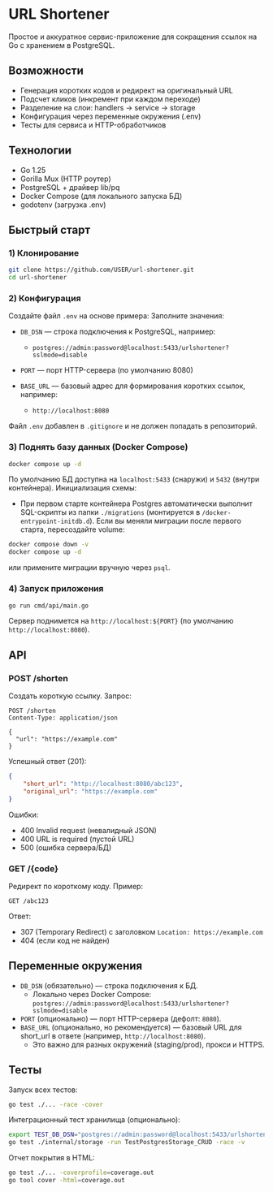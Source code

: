 # URL Shortener

Простое и аккуратное сервис-приложение для сокращения ссылок на Go с хранением в PostgreSQL.

## Возможности
- Генерация коротких кодов и редирект на оригинальный URL
- Подсчет кликов (инкремент при каждом переходе)
- Разделение на слои: handlers → service → storage
- Конфигурация через переменные окружения (.env)
- Тесты для сервиса и HTTP-обработчиков

## Технологии
- Go 1.25
- Gorilla Mux (HTTP роутер)
- PostgreSQL + драйвер lib/pq
- Docker Compose (для локального запуска БД)
- godotenv (загрузка .env)

## Быстрый старт

### 1) Клонирование
```bash
git clone https://github.com/USER/url-shortener.git
cd url-shortener
```
### 2) Конфигурация
Создайте файл `.env` на основе примера:
Заполните значения:
- `DB_DSN` — строка подключения к PostgreSQL, например:
    - `postgres://admin:password@localhost:5433/urlshortener?sslmode=disable`

- `PORT` — порт HTTP-сервера (по умолчанию 8080)
- `BASE_URL` — базовый адрес для формирования коротких ссылок, например:
    - `http://localhost:8080`

Файл `.env` добавлен в `.gitignore` и не должен попадать в репозиторий.
### 3) Поднять базу данных (Docker Compose)
```bash
docker compose up -d
```
По умолчанию БД доступна на `localhost:5433` (снаружи) и `5432` (внутри контейнера).
Инициализация схемы:
- При первом старте контейнера Postgres автоматически выполнит SQL-скрипты из папки `./migrations` (монтируется в `/docker-entrypoint-initdb.d`).
  Если вы меняли миграции после первого старта, пересоздайте volume:
```bash
docker compose down -v
docker compose up -d
```
или примените миграции вручную через `psql`.
### 4) Запуск приложения
```bash
go run cmd/api/main.go
```
Сервер поднимется на `http://localhost:${PORT}` (по умолчанию `http://localhost:8080`).


## API
### POST /shorten
Создать короткую ссылку.
Запрос:
```
POST /shorten
Content-Type: application/json

{
  "url": "https://example.com"
}
```
Успешный ответ (201):
```json
{
    "short_url": "http://localhost:8080/abc123",
    "original_url": "https://example.com"
}
```
Ошибки:
- 400 Invalid request (невалидный JSON)
- 400 URL is required (пустой URL)
- 500 (ошибка сервера/БД)

### GET /{code}
Редирект по короткому коду.
Пример:
```
GET /abc123
```
Ответ:
- 307 (Temporary Redirect) c заголовком `Location: https://example.com`
- 404 (если код не найден)


## Переменные окружения
- `DB_DSN` (обязательно) — строка подключения к БД.
    - Локально через Docker Compose: `postgres://admin:password@localhost:5433/urlshortener?sslmode=disable`
- `PORT` (опционально) — порт HTTP-сервера (дефолт: `8080`).
- `BASE_URL` (опционально, но рекомендуется) — базовый URL для short_url в ответе (например, `http://localhost:8080`).
    - Это важно для разных окружений (staging/prod), прокси и HTTPS.


## Тесты
Запуск всех тестов:
```bash
go test ./... -race -cover
```
Интеграционный тест хранилища (опционально):
```bash
export TEST_DB_DSN="postgres://admin:password@localhost:5433/urlshortener?sslmode=disable"
go test ./internal/storage -run TestPostgresStorage_CRUD -race -v
```
Отчет покрытия в HTML:
```bash
go test ./... -coverprofile=coverage.out
go tool cover -html=coverage.out
```

